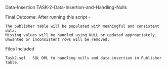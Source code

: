 Data-Insertion
TASK-2-Data-Insertion-and-Handling-Nulls

Final Outcome: After running this script -

    The publisher table will be populated with meaningful and consistent data.
    Missing values will be handled using NULL or updated appropriately.
    Unwanted or inconsistent rows will be removed.

Files Included

    Task2.sql - SQL DML to handling nulls and data insertion in Publisher table.
